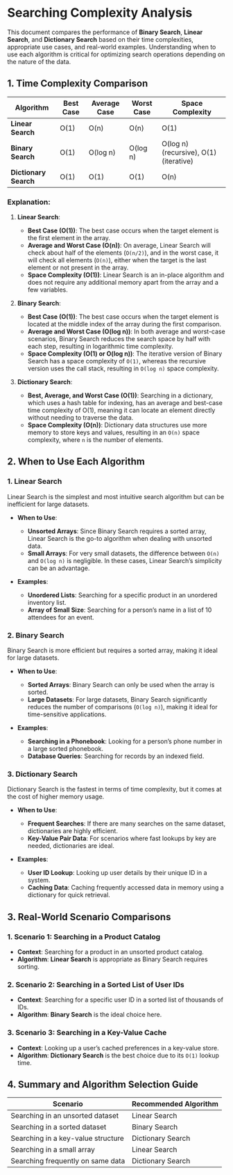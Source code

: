 # Searching Complexity Analysis

This document compares the performance of **Binary Search**, **Linear Search**, and **Dictionary Search** based on their time complexities, appropriate use cases, and real-world examples. Understanding when to use each algorithm is critical for optimizing search operations depending on the nature of the data.

## 1. Time Complexity Comparison

| Algorithm          | Best Case      | Average Case     | Worst Case      | Space Complexity |
|--------------------|----------------|------------------|-----------------|------------------|
| **Linear Search**   | O(1)           | O(n)             | O(n)            | O(1)             |
| **Binary Search**   | O(1)           | O(log n)         | O(log n)        | O(log n) (recursive), O(1) (iterative) |
| **Dictionary Search** | O(1)         | O(1)             | O(1)            | O(n)             |

### Explanation:

1. **Linear Search**:
   - **Best Case (O(1))**: The best case occurs when the target element is the first element in the array.
   - **Average and Worst Case (O(n))**: On average, Linear Search will check about half of the elements (`O(n/2)`), and in the worst case, it will check all elements (`O(n)`), either when the target is the last element or not present in the array.
   - **Space Complexity (O(1))**: Linear Search is an in-place algorithm and does not require any additional memory apart from the array and a few variables.

2. **Binary Search**:
   - **Best Case (O(1))**: The best case occurs when the target element is located at the middle index of the array during the first comparison.
   - **Average and Worst Case (O(log n))**: In both average and worst-case scenarios, Binary Search reduces the search space by half with each step, resulting in logarithmic time complexity.
   - **Space Complexity (O(1) or O(log n))**: The iterative version of Binary Search has a space complexity of `O(1)`, whereas the recursive version uses the call stack, resulting in `O(log n)` space complexity.

3. **Dictionary Search**:
   - **Best, Average, and Worst Case (O(1))**: Searching in a dictionary, which uses a hash table for indexing, has an average and best-case time complexity of O(1), meaning it can locate an element directly without needing to traverse the data.
   - **Space Complexity (O(n))**: Dictionary data structures use more memory to store keys and values, resulting in an `O(n)` space complexity, where `n` is the number of elements.

## 2. When to Use Each Algorithm

### 1. **Linear Search**

Linear Search is the simplest and most intuitive search algorithm but can be inefficient for large datasets.

- **When to Use**:
  - **Unsorted Arrays**: Since Binary Search requires a sorted array, Linear Search is the go-to algorithm when dealing with unsorted data.
  - **Small Arrays**: For very small datasets, the difference between `O(n)` and `O(log n)` is negligible. In these cases, Linear Search’s simplicity can be an advantage.

- **Examples**:
  - **Unordered Lists**: Searching for a specific product in an unordered inventory list.
  - **Array of Small Size**: Searching for a person’s name in a list of 10 attendees for an event.

### 2. **Binary Search**

Binary Search is more efficient but requires a sorted array, making it ideal for large datasets.

- **When to Use**:
  - **Sorted Arrays**: Binary Search can only be used when the array is sorted.
  - **Large Datasets**: For large datasets, Binary Search significantly reduces the number of comparisons (`O(log n)`), making it ideal for time-sensitive applications.

- **Examples**:
  - **Searching in a Phonebook**: Looking for a person’s phone number in a large sorted phonebook.
  - **Database Queries**: Searching for records by an indexed field.

### 3. **Dictionary Search**

Dictionary Search is the fastest in terms of time complexity, but it comes at the cost of higher memory usage.

- **When to Use**:
  - **Frequent Searches**: If there are many searches on the same dataset, dictionaries are highly efficient.
  - **Key-Value Pair Data**: For scenarios where fast lookups by key are needed, dictionaries are ideal.

- **Examples**:
  - **User ID Lookup**: Looking up user details by their unique ID in a system.
  - **Caching Data**: Caching frequently accessed data in memory using a dictionary for quick retrieval.

## 3. Real-World Scenario Comparisons

### 1. **Scenario 1: Searching in a Product Catalog**
   - **Context**: Searching for a product in an unsorted product catalog.
   - **Algorithm**: **Linear Search** is appropriate as Binary Search requires sorting.

### 2. **Scenario 2: Searching in a Sorted List of User IDs**
   - **Context**: Searching for a specific user ID in a sorted list of thousands of IDs.
   - **Algorithm**: **Binary Search** is the ideal choice here.

### 3. **Scenario 3: Searching in a Key-Value Cache**
   - **Context**: Looking up a user’s cached preferences in a key-value store.
   - **Algorithm**: **Dictionary Search** is the best choice due to its `O(1)` lookup time.

## 4. Summary and Algorithm Selection Guide

| Scenario                          | Recommended Algorithm  |
|------------------------------------|------------------------|
| Searching in an unsorted dataset   | Linear Search          |
| Searching in a sorted dataset      | Binary Search          |
| Searching in a key-value structure | Dictionary Search      |
| Searching in a small array         | Linear Search          |
| Searching frequently on same data  | Dictionary Search      |
